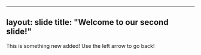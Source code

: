 

---
layout: slide
title: "Welcome to our second slide!"
---
This is something new added!
Use the left arrow to go back!
